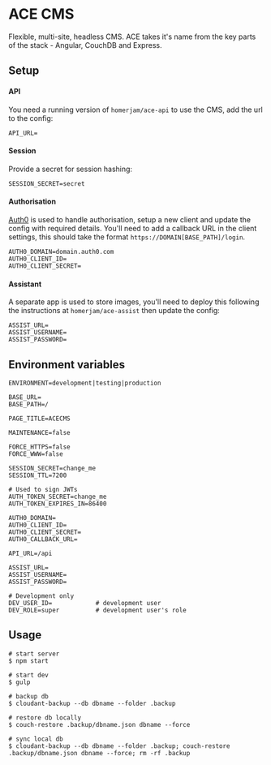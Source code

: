 # ACE CMS

Flexible, multi-site, headless CMS. ACE takes it's name from the key parts of the stack - Angular, CouchDB and Express.

## Setup

#### API

You need a running version of `homerjam/ace-api` to use the CMS, add the url to the config:

    API_URL=

#### Session

Provide a secret for session hashing:

    SESSION_SECRET=secret

#### Authorisation

[Auth0](https://auth0.com/) is used to handle authorisation, setup a new client and update the config with required details. You'll need to add a callback URL in the client settings, this should take the format `https://DOMAIN[BASE_PATH]/login`.

    AUTH0_DOMAIN=domain.auth0.com
    AUTH0_CLIENT_ID=
    AUTH0_CLIENT_SECRET=

#### Assistant

A separate app is used to store images, you'll need to deploy this following the instructions at `homerjam/ace-assist` then update the config:

    ASSIST_URL=
    ASSIST_USERNAME=
    ASSIST_PASSWORD=

## Environment variables

    ENVIRONMENT=development|testing|production

    BASE_URL=
    BASE_PATH=/

    PAGE_TITLE=ACECMS

    MAINTENANCE=false

    FORCE_HTTPS=false
    FORCE_WWW=false

    SESSION_SECRET=change_me
    SESSION_TTL=7200

    # Used to sign JWTs
    AUTH_TOKEN_SECRET=change_me
    AUTH_TOKEN_EXPIRES_IN=86400

    AUTH0_DOMAIN=
    AUTH0_CLIENT_ID=
    AUTH0_CLIENT_SECRET=
    AUTH0_CALLBACK_URL=

    API_URL=/api

    ASSIST_URL=
    ASSIST_USERNAME=
    ASSIST_PASSWORD=

    # Development only
    DEV_USER_ID=            # development user
    DEV_ROLE=super			# development user's role

## Usage

    # start server
    $ npm start

    # start dev
    $ gulp

    # backup db
    $ cloudant-backup --db dbname --folder .backup

    # restore db locally
    $ couch-restore .backup/dbname.json dbname --force

    # sync local db
    $ cloudant-backup --db dbname --folder .backup; couch-restore .backup/dbname.json dbname --force; rm -rf .backup
